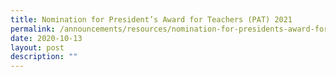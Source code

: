 ```yaml
---
title: Nomination for President’s Award for Teachers (PAT) 2021
permalink: /announcements/resources/nomination-for-presidents-award-for-teachers-pat-2021/
date: 2020-10-13
layout: post
description: ""
---
```

